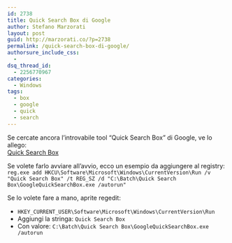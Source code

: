 ```yaml
---
id: 2738
title: Quick Search Box di Google
author: Stefano Marzorati
layout: post
guid: http://marzorati.co/?p=2738
permalink: /quick-search-box-di-google/
authorsure_include_css:
  - 
dsq_thread_id:
  - 2256770967
categories:
  - Windows
tags:
  - box
  - google
  - quick
  - search
---
```

Se cercate ancora l&#8217;introvabile tool &#8220;Quick Search Box&#8221; di Google, ve lo allego:  
[Quick Search Box][1]

Se volete farlo avviare all&#8217;avvio, ecco un esempio da aggiungere al registry:  
`reg.exe add HKCU\Software\Microsoft\Windows\CurrentVersion\Run /v "Quick Search Box" /t REG_SZ /d "C:\Batch\Quick Search Box\GoogleQuickSearchBox.exe /autorun"`

Se lo volete fare a mano, aprite regedit:  
- `HKEY_CURRENT_USER\Software\Microsoft\Windows\CurrentVersion\Run`  
- Aggiungi la stringa: `Quick Search Box`  
- Con valore: `C:\Batch\Quick Search Box\GoogleQuickSearchBox.exe /autorun`

 [1]: http://marzorati.co/download/Quick-Search-Box.zip